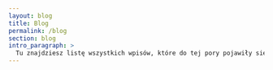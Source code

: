 ```yaml
---
layout: blog
title: Blog
permalink: /blog
section: blog
intro_paragraph: >
  Tu znajdziesz listę wszystkich wpisów, które do tej pory pojawiły się na Błędnym Inwestorze... Za kilka lat pierwsze posty będą stanowiły szał haha. Dzięki za odwiedzenie i... Miłego wieczoru.
---
```

